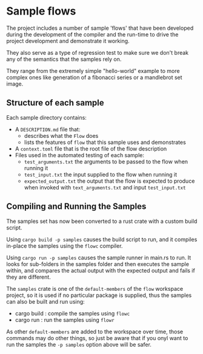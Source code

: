 # Sample flows
The project includes a number of sample 'flows' that have been developed during the development
of the compiler and the run-time to drive the project development and demonstrate it working. 

They also serve as a type of regression test to make sure we don't break any of the 
semantics that the samples rely on.

They range from the extremely simple "hello-world" example to more complex ones like generation of
a fibonacci series or a mandlebrot set image.

## Structure of each sample
Each sample directory contains:
* A `DESCRIPTION.md` file that:
    * describes what the `Flow` does
    * lists the features of `flow` that this sample uses and demonstrates
* A ```context.toml``` file that is the root file of the flow description
* Files used in the automated testing of each sample:
    * ```test_arguments.txt``` the arguments to be passed to the flow when running it
    * ```test_input.txt``` the input supplied to the flow when running it
    * ```expected_output.txt``` the output that the flow is expected to produce when invoked with 
```text_arguments.txt``` and input ```test_input.txt```

## Compiling and Running the Samples
The samples set has now been converted to a rust crate with a custom build script.

Using `cargo build -p samples` causes the build script to run, and it compiles in-place the samples
using the `flowc` compiler.

Using `cargo run -p samples` causes the sample runner in main.rs to run. It looks for sub-folders in
the samples folder and then executes the sample within, and compares the actual output with the 
expected output and fails if they are different.

The `samples` crate is one of the `default-members` of the `flow` workspace project, so it is used if no 
particular package is supplied, thus the samples can also be built and run using:
* cargo build : compile the samples using `flowc`
* cargo run   : run the samples using `flowr`

As other `default-members` are added to the workspace over time, those commands may do other things, so
just be aware that if you onyl want to run the samples the `-p samples` option above will be safer.